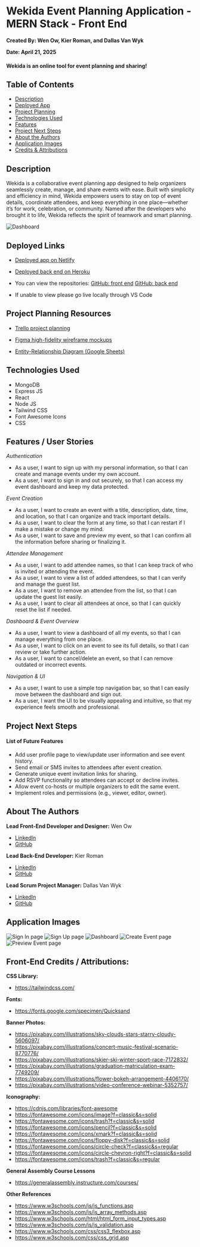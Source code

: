 # Wekida Event Planning Application - MERN Stack - Front End

**Created By: Wen Ow, Kier Roman, and Dallas Van Wyk**

**Date: April 21, 2025**

#### Wekida is an online tool for event planning and sharing!

## Table of Contents

- [Description](#description)
- [Deployed App](#deployment)
- [Project Planning](#planning)
- [Technologies Used](#technologiesused)
- [Features](#features)
- [Project Next Steps](#nextsteps)
- [About the Authors](#author)
- [Application Images](#images)
- [Credits & Attributions](#credits)

## <a name="description"></a>Description

Wekida is a collaborative event planning app designed to help organizers seamlessly create, manage, and share events with ease. Built with simplicity and efficiency in mind, Wekida empowers users to stay on top of event details, coordinate attendees, and keep everything in one place—whether it’s for work, celebration, or community. Named after the developers who brought it to life, Wekida reflects the spirit of teamwork and smart planning.

<img src="https://i.imgur.com/zBiwXDB.png" alt="Dashboard"/>

## <a name="deployment"></a>Deployed Links

- [Deployed app on Netlify](https://wekida.netlify.app/)
- [Deployed back end on Heroku](https://wekida-events-back-end-eacaf4a2ba91.herokuapp.com/)

- You can view the repositories:
  [GitHub: front end](https://github.com/dallas-vanwyk/wekida-event-planning-front-end)
  [GitHub: back end](https://github.com/dallas-vanwyk/wekida-event-planning-back-end)

- If unable to view please go live locally through VS Code

## <a name="planning"></a>Project Planning Resources

- [Trello project planning](https://trello.com/b/J1Lp3aTZ/unit-3-project-wen-kier-dallas)

- [Figma high-fidelity wireframe mockups](https://www.figma.com/design/Z3o4zvZOjmQoaEK2WQQifN/Wekida-Event-Planning?node-id=0-1&p=f&t=9FpXvNHFJr6CRaDl-0)

- [Entity-Relationship Diagram (Google Sheets)](https://docs.google.com/spreadsheets/d/1nG5Hkb_aoqrclyjnxXckyk-B8U_aTyrld5aO-5AiWSI/edit?usp=sharing)

## <a name="technologiesused"></a>Technologies Used

- MongoDB
- Express JS
- React
- Node JS
- Tailwind CSS
- Font Awesome Icons
- CSS

## <a name="features"></a>Features / User Stories

_Authentication_

- As a user, I want to sign up with my personal information, so that I can create and manage events under my own account.
- As a user, I want to sign in and out securely, so that I can access my event dashboard and keep my data protected.

_Event Creation_

- As a user, I want to create an event with a title, description, date, time, and location, so that I can organize and track important details.
- As a user, I want to clear the form at any time, so that I can restart if I make a mistake or change my mind.
- As a user, I want to save and preview my event, so that I can confirm all the information before sharing or finalizing it.

_Attendee Management_

- As a user, I want to add attendee names, so that I can keep track of who is invited or attending the event.
- As a user, I want to view a list of added attendees, so that I can verify and manage the guest list.
- As a user, I want to remove an attendee from the list, so that I can update the guest list easily.
- As a user, I want to clear all attendees at once, so that I can quickly reset the list if needed.

_Dashboard & Event Overview_

- As a user, I want to view a dashboard of all my events, so that I can manage everything from one place.
- As a user, I want to click on an event to see its full details, so that I can review or take further action.
- As a user, I want to cancel/delete an event, so that I can remove outdated or incorrect events.

_Navigation & UI_

- As a user, I want to use a simple top navigation bar, so that I can easily move between the dashboard and sign out.
- As a user, I want the UI to be visually appealing and intuitive, so that my experience feels smooth and professional.

## <a name="nextsteps"></a>Project Next Steps

#### List of Future Features

- Add user profile page to view/update user information and see event history.
- Send email or SMS invites to attendees after event creation.
- Generate unique event invitation links for sharing.
- Add RSVP functionality so attendees can accept or decline invites.
- Allow event co-hosts or multiple organizers to edit the same event.
- Implement roles and permissions (e.g., viewer, editor, owner).

## <a name="author"></a>About The Authors

**Lead Front-End Developer and Designer:** Wen Ow

- [LinkedIn](https://www.linkedin.com/in/wenow/)
- [GitHub](https://github.com/Wen-Ow)

**Lead Back-End Developer:** Kier Roman

- [LinkedIn](https://www.linkedin.com/in/kier-roman-245844220/)
- [GitHub](https://github.com/KierRoman)

**Lead Scrum Project Manager:** Dallas Van Wyk

- [LinkedIn](https://www.linkedin.com/in/dallas-van-wyk-5a330676/)
- [GitHub](https://github.com/dallas-vanwyk/)

## <a name="images"></a>Application Images

<img src="https://i.imgur.com/gLoA4S0.png" alt="Sign In page"/>

<img src="https://i.imgur.com/AfPhhLb.png" alt="Sign Up page"/>

<img src="https://i.imgur.com/zBiwXDB.png" alt="Dashboard"/>

<img src="https://i.imgur.com/dKXcewG.png" alt="Create Event page"/>

<img src="https://i.imgur.com/YKnDKyX.png" alt="Preview Event page"/>

## <a name="credits"></a>Front-End Credits / Attributions:

**CSS Library:**

- https://tailwindcss.com/

**Fonts:**

- https://fonts.google.com/specimen/Quicksand

**Banner Photos:**

- https://pixabay.com/illustrations/sky-clouds-stars-starry-cloudy-5606097/
- https://pixabay.com/illustrations/concert-music-festival-scenario-8770776/
- https://pixabay.com/illustrations/skier-ski-winter-sport-race-7172832/
- https://pixabay.com/illustrations/graduation-matriculation-exam-7749209/
- https://pixabay.com/illustrations/flower-bokeh-arrangement-4406170/
- https://pixabay.com/illustrations/video-conference-webinar-5352757/

**Iconography:**

- https://cdnjs.com/libraries/font-awesome
- https://fontawesome.com/icons/image?f=classic&s=solid
- https://fontawesome.com/icons/trash?f=classic&s=solid
- https://fontawesome.com/icons/pencil?f=classic&s=solid
- https://fontawesome.com/icons/xmark?f=classic&s=solid
- https://fontawesome.com/icons/floppy-disk?f=classic&s=solid
- https://fontawesome.com/icons/circle-check?f=classic&s=regular
- https://fontawesome.com/icons/circle-chevron-right?f=classic&s=solid
- https://fontawesome.com/icons/trash?f=classic&s=regular

**General Assembly Course Lessons**

- https://generalassembly.instructure.com/courses/

**Other References**

- https://www.w3schools.com/js/js_functions.asp
- https://www.w3schools.com/js/js_array_methods.asp
- https://www.w3schools.com/html/html_form_input_types.asp
- https://www.w3schools.com/js/js_validation.asp
- https://www.w3schools.com/css/css3_flexbox.asp
- https://www.w3schools.com/css/css_grid.asp
